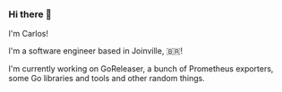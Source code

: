 ### Hi there 👋

I'm Carlos!

I'm a software engineer based in Joinville, 🇧🇷!

I'm currently working on GoReleaser, a bunch of Prometheus exporters, some Go libraries and tools and other random things.
